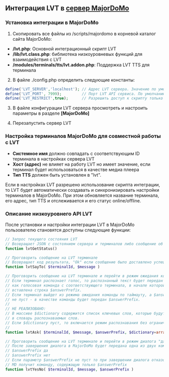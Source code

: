 ## Интеграция LVT в [сервер MajorDoMo](https://mjdm.ru/)

### Установка интеграции в MajorDoMo

 1. Скопировать все файлы из /scripts/majordomo в корневой каталог сайта MajorDoMo:

 * **/lvt.php**: Основной интеграционный скрипт LVT
 * **/lib/lvt.class.php**: библиотека низкоуровневых функций для взаимодействия с LVT
 * **/modules/terminals/tts/lvt.addon.php**: Поддержка LVT TTS для терминала

 2. В файле ./config.php определить следующие константы:
 ```php
define('LVT_SERVER','localhost'); // Адрес LVT сервера. Значение по умолчанию - localhost
define('LVT_PORT', 7999);         // Порт LVT API сервиса. По умолчанию 7999
define('LVT_RESTRICT',true);      // Разрешить доступ к скрипту только с адреса LVT сервера и с использованием метода POST
```
3. В файле конфигурации LVT сервера просмотреть и настроить параметры в разделе **[MajorDoMo]**

4. Перезапустить сервер LVT

### Настройка терминалов MajorDoMo для совместной работы с LVT

  * **Системное имя** должно совпадать с соответствующим ID терминала в настройках сервера LVT
  * **Хост (адрес)** не влияет на работу LVT но имеет значение, если терминал будет 
    использоваться в качестве медиа плеера
  * **Тип TTS** должен быть установлен в "lvt".

  Если в настройках LVT разрешено использование скрипта интеграции, то LVT будет 
автоматически создавать и синхронизировать настройки терминалов в MajorDoMo. 
При этом обновляется название терминала, его адрес, тип TTS и отслеживается и его статус online/offline.


### Описание низкоуровнего API LVT

После установки и настройки интеграции LVT в MajorDoMo пользователю становятся доступны следующие функции:

```php
// Запрос текущего состояния LVT
// Возвращает JSON c состоянием сервера и терминалов либо сообщение об ошибке...
function lvtGetStatus()

// Проговорить сообщение на LVT терминале
// Возвращает код результата, "Ok" если сообщение было доставлено успешно.
function lvtSayTo( $terminalId, $message )

// Проговорить сообщение на LVT терминале и перейти в режим ожидания команды.
// Если терминал распознает голос, то распознанный текст будет передан в MajorDoMo
// как голосовая команда с соответствующего терминала, в начале которой будет 
// вставлена строка $answerPrefix.
// Если терминал выйдет из режима ожидания команды по таймауту, а $answerPrefix 
// не пуст - в качестве команды будет передан $answerPrefix.
//
// НЕ РЕАЛИЗОВАНО:
// В массиве $dictionary содержится список ключевых слов, которые будут добавлены 
// в словарь распознаваемых слов.
// Если $dictionary пуст, то включается режим распознавания без ограничения словаря
//
function lvtAsk( $terminalId, $message, $answerPrefix, $dictionary=array() )

// Проговорить сообщение на LVT терминале и перейти в режим диалога "да-нет-отстань".
// После завершения диалога в MajorDoMo будет передана одна из двух команд:
// $answerPrefix да
// $answerPrefix нет
// Если параметр $answerPrefix не пуст то при завершении диалога отказом от ответа
// MD получит команду, содержащую только $answerPrefix 
function lvtYesNo( $terminalId, $message, $answerPrefix )

```